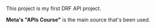 ﻿This project is my first DRF API project.

**Meta's "APIs Course"** is the main source that's been used.
